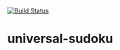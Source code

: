 [![Build Status](https://travis-ci.org/fkohlgrueber/universal-sudoku.svg?branch=master)](https://travis-ci.org/fkohlgrueber/universal-sudoku)



# universal-sudoku

